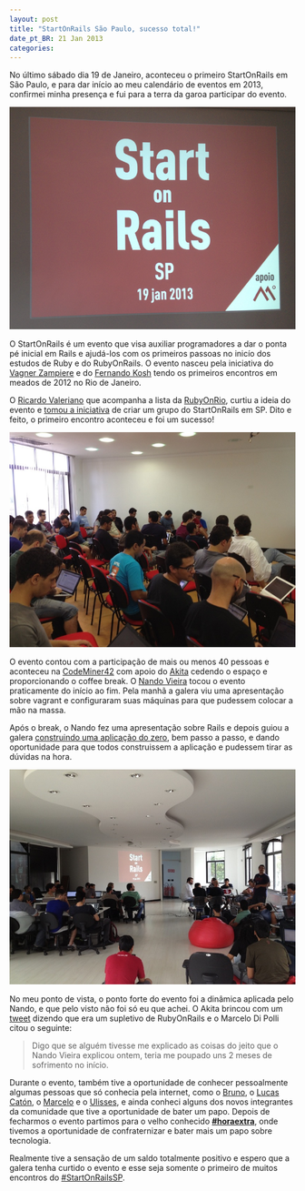 ```yaml
---
layout: post
title: "StartOnRails São Paulo, sucesso total!"
date_pt_BR: 21 Jan 2013
categories:
---
```


No último sábado dia 19 de Janeiro, aconteceu o primeiro StartOnRails em São Paulo, e para dar início ao meu calendário de eventos em 2013, confirmei minha presença e fui para a terra da garoa participar do evento.

<p><img src="/images/startonrails/startonrails.png"></p>

O StartOnRails é um evento que visa auxiliar programadores a dar o ponta pé inicial em Rails e ajudá-los com os primeiros passoas no inicío dos estudos de Ruby e do RubyOnRails. O evento nasceu pela iniciativa do [Vagner Zampiere][vz] e do [Fernando Kosh][fk] tendo os primeiros encontros em meados de 2012 no Rio de Janeiro.

O [Ricardo Valeriano][rv] que acompanha a lista da [RubyOnRio][rr], curtiu a ideia do evento e [tomou a iniciativa][post] de criar um grupo do StartOnRails em SP. Dito e feito, o primeiro encontro aconteceu e foi um sucesso!

<img src="/images/startonrails/sala-cheia.JPG">

O evento contou com a participação de mais ou menos 40 pessoas e aconteceu na [CodeMiner42][cm42] com apoio do [Akita][akita] cedendo o espaço e proporcionando o coffee break. O [Nando Vieira][nando] tocou o evento praticamente do início ao fim. Pela manhã a galera viu uma apresentação sobre vagrant e configuraram suas máquinas para que pudessem colocar a mão na massa.

Após o break, o Nando fez uma apresentação sobre Rails e depois guiou a galera [construindo uma aplicação do zero][app], bem passo a passo, e dando oportunidade para que todos construissem a aplicação e pudessem tirar as dúvidas na hora.

<img src="/images/startonrails/sala-cheia-dois.JPG">

No meu ponto de vista, o ponto forte do evento foi a dinâmica aplicada pelo Nando, e que pelo visto não foi só eu que achei. O Akita brincou com um [tweet][1] dizendo que era um supletivo de RubyOnRails e o Marcelo Di Polli citou o seguinte:

<blockquote>
  Digo que se alguém tivesse me explicado as coisas do jeito que o Nando Vieira explicou ontem, teria me poupado uns 2 meses de sofrimento no início.
</blockquote>

Durante o evento, também tive a oportunidade de conhecer pessoalmente algumas pessoas que só conhecia pela internet, como o [Bruno][b], o [Lucas Catón][lc], o [Marcelo][m] e o [Ulisses][u], e ainda conheci alguns dos novos integrantes da comunidade que tive a oportunidade de bater um papo. Depois de fecharmos o evento partimos para o velho conhecido **[#horaextra][he]**, onde tivemos a oportunidade de confraternizar e bater mais um papo sobre tecnologia.

Realmente tive a sensação de um saldo totalmente positivo e espero que a galera tenha curtido o evento e esse seja somente o primeiro de muitos encontros do [#StartOnRailsSP][starthash].

[post]: http://backslashes.net/2013/01/10/voce-esta-convidado-para-o-start-on-rails-sp-no-dia-19012013/
[1]: https://twitter.com/akitaonrails/status/292709416468353024
[akita]: http://twitter.com/AkitaOnRails
[nando]: http://twitter.com/fnando
[cm42]: http://codeminer42.com.br
[vz]: http://twitter.com/vagnerzampieri
[fk]: http://twitter.com/fernandokosh
[rv]: http://twitter.com/srvaleriano
[lc]: http://twitter.com/lucascaton
[m]: http://twitter.com/mdepolli
[u]: http://twitter.com/ulissesalmeida
[b]: http://twitter.com/brunoadacosta
[app]: https://github.com/fnando/movies-app
[he]: http://www.horaextra.org
[rr]: https://groups.google.com/group/rubyonrio
[starthash]: https://twitter.com/search?q=%23startonrailssp&src=hash#